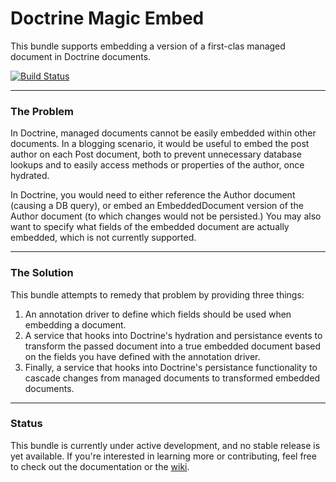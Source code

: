Doctrine Magic Embed
====================

This bundle supports embedding a version of a first-clas managed document in Doctrine documents.

[![Build Status](https://travis-ci.org/cygnusb2b/doctrine-magic-embed-bundle.png?branch=master)](https://travis-ci.org/cygnusb2b/doctrine-magic-embed-bundle)

---

### The Problem

In Doctrine, managed documents cannot be easily embedded within other documents. In a blogging scenario, it would be useful to embed the post author on each Post document, both to prevent unnecessary database lookups and to easily access methods or properties of the author, once hydrated.

In Doctrine, you would need to either reference the Author document (causing a DB query), or embed an EmbeddedDocument version of the Author document (to which changes would not be persisted.) You may also want to specify what fields of the embedded document are actually embedded, which is not currently supported.

---

### The Solution

This bundle attempts to remedy that problem by providing three things:

1. An annotation driver to define which fields should be used when embedding a document.
2. A service that hooks into Doctrine's hydration and persistance events to transform the passed document into a true embedded document based on the fields you have defined with the annotation driver.
3. Finally, a service that hooks into Doctrine's persistance functionality to cascade changes from managed documents to transformed embedded documents.

---

### Status

This bundle is currently under active development, and no stable release is yet available. If you're interested in learning more or contributing, feel free to check out the documentation or the [wiki](https://github.com/cygnusb2b/doctrine-magic-embed-bundle/wiki).
